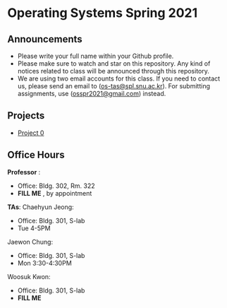 # Operating Systems Spring 2021

## Announcements
* Please write your full name within your Github profile.
* Please make sure to watch and star on this repository. Any kind of notices related to class will be announced through this repository. 
* We are using two email accounts for this class. If you need to contact us, please send an email to ([os-tas@spl.snu.ac.kr](mailto:os-tas@spl.snu.ac.kr)). For submitting assignments, use ([osspr2021@gmail.com](mailto:osspr2021@gmail.com)) instead. 


## Projects

* [Project 0](/doc/Project0.md)

## Office Hours
**Professor** :
  - Office: Bldg. 302, Rm. 322
  - **FILL ME** , by appointment
  
**TAs**:
Chaehyun Jeong:
  - Office: Bldg. 301, S-lab
  - Tue 4-5PM

Jaewon Chung:
  - Office: Bldg. 301, S-lab
  - Mon 3:30-4:30PM

Woosuk Kwon:
  - Office: Bldg. 301, S-lab
  - **FILL ME**
